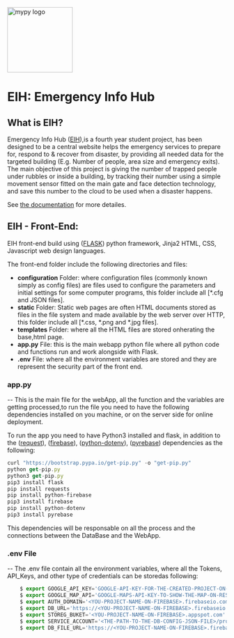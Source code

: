 <img src="http://glasnost.itcarlow.ie/~softeng4/C00220135/img/logo.png" alt="mypy logo" width="150px"/>

EIH: Emergency Info Hub
=======================================

What is EIH?
-------------
Emergency Info Hub ([EIH](https://eih.pythonanywhere.com/)),is a fourth year student project, has been designed to be a central website helps the emergency services to prepare for, respond to & recover from disaster, by providing all needed data for the targeted building (E.g. Number of people, area size and emergency exits).
The main objective of this project is giving the number of trapped people under rubbles or inside a building, by tracking their number using a simple movement sensor fitted on the main gate and face detection technology, and save this number to the cloud to be used when a disaster happens.

See [the documentation](http://glasnost.itcarlow.ie/~softeng4/C00220135/index.html#t3) for more detailes.


EIH - Front-End:
------------
EIH front-end build using ([FLASK](https://flask.palletsprojects.com/en/1.1.x/)) python framework, Jinja2 HTML, CSS, Javascript web design languages. 

The front-end folder include the following directories and files:
* **configuration** Folder: where configuration files (commonly known simply as config files) are files used to configure the parameters and initial settings for some computer programs, this folder include all [*.cfg and JSON files].
* **static** Folder: Static web pages are often HTML documents stored as files in the file system and made available by the web server over HTTP, this folder include all [*.css, *.png and *.jpg files].
* **templates** Folder: where all the HTML files are stored onherating the base,html page.
* **app.py** File: this is the main webapp python file where all python code and functions run and work alongside with Flask.
* **.env** File: where all the environment variables are stored and they are represent the security part of the front end.

### app.py ###
-- This is the main file for the webApp, all the function and the variables are getting processed,to run the file you need to have the following dependencies installed on you machine, or on the server side for online deployment.

To run the app you need to have Python3 installed and flask, in addition to the ([request](https://pypi.org/project/requests/)), ([firebase](https://pypi.org/project/firebase/)), ([python-dotenv](https://pypi.org/project/python-dotenv/)), ([pyrebase](https://pypi.org/project/python-dotenv/)) dependencies as the following:

```javascript
curl "https://bootstrap.pypa.io/get-pip.py" -o "get-pip.py"
python get-pip.py
python3 get-pip.py
pip3 install flask
pip install requests
pip install python-firebase
pip3 install firebase
pip install python-dotenv
pip3 install pyrebase
```
This dependencies will be responsable on all the process and the connections between the DataBase and the WebApp.

### .env File ###
-- The .env file contain all the environment variables, where all the Tokens, API_Keys, and other type of credentials can be storedas following:

```javascript 
    $ export GOOGLE_API_KEY='GOOGLE-API-KEY-FOR-THE-CREATED-PROJECT-ON-THE-FIREBASE'
    $ export GOOGLE_MAP_API='GOOGLE-MAPS-API-KEY-TO-SHOW-THE-MAP-ON-RESULTS'
    $ export AUTH_DOMAIN='<YOU-PROJECT-NAME-ON-FIREBASE>.firebaseio.com'
    $ export DB_URL='https://<YOU-PROJECT-NAME-ON-FIREBASE>.firebaseio.com'
    $ export STOREG_BUKET='<YOU-PROJECT-NAME-ON-FIREBASE>.appspot.com'
    $ export SERVICE_ACCOUNT='<THE-PATH-TO-THE-DB-CONFIG-JSON-FILE>/projecteih-firebase-adminsdk-dmd9b-dfbc30ba25.json'
    $ export DB_FILE_URL='https://<YOU-PROJECT-NAME-ON-FIREBASE>.firebaseio.com/<THE-JSON-FILE-NAME-ON-FIREBASE>.json'
```


